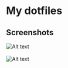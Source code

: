 # My dotfiles
## Screenshots
![Alt text](https://raw.github.com/li-shihao/dotfiles/master/screenshots/Screenshot%202019-06-06%20at%207.43.21%20AM.png)
<br/><br/>
![Alt text](https://raw.github.com/li-shihao/dotfiles/master/screenshots/Screenshot%202019-06-07%20at%206.35.52%20PM.png)

